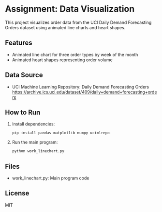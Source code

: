 # Assignment: Data Visualization

This project visualizes order data from the UCI Daily Demand Forecasting Orders dataset using animated line charts and heart shapes.

## Features
- Animated line chart for three order types by week of the month
- Animated heart shapes representing order volume

## Data Source
- UCI Machine Learning Repository: Daily Demand Forecasting Orders
  https://archive.ics.uci.edu/dataset/409/daily+demand+forecasting+orders

## How to Run
1. Install dependencies:
   ```bash
   pip install pandas matplotlib numpy ucimlrepo
   ```
2. Run the main program:
   ```bash
   python work_linechart.py
   ```

## Files
- work_linechart.py: Main program code

## License
MIT

